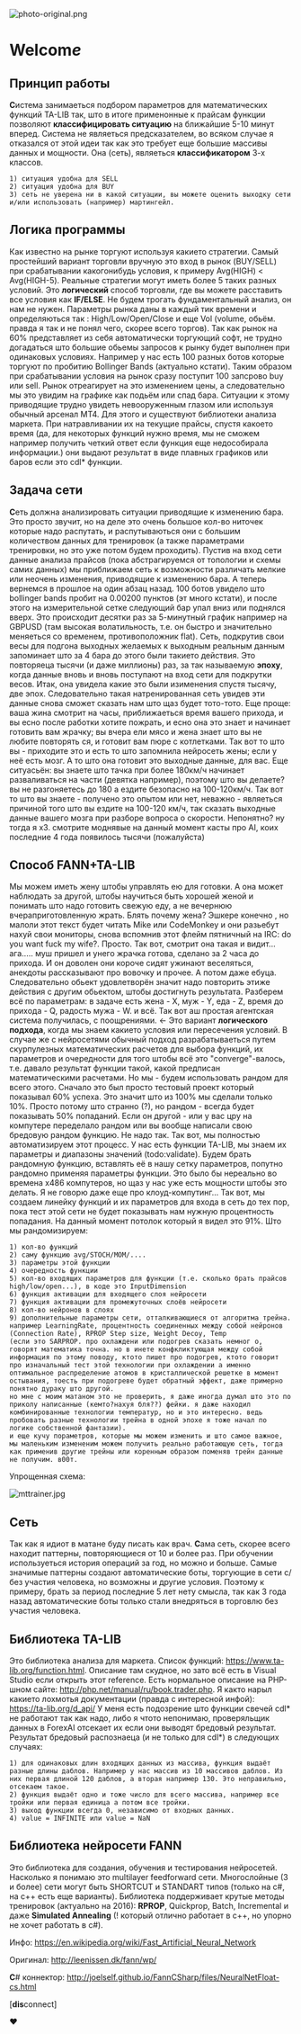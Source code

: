 ![photo-original.png](https://bitbucket.org/repo/64RkKMg/images/1704156120-photo-original.png) 
# Wel**com***e* #



## Принцип работы ##

**С**истема занимаеться подбором параметров для математических функций TA-LIB так, што в итоге применонные к прайсам функции позволяют **классифицировать ситуацию** на ближайшие 5-10 минут вперед.
Система не являеться предсказателем, во всяком случае я отказался от этой идеи так как это требует еще большие массивы данных и мощности. Она (cеть), являеться **классификатором** 3-х классов. 
```
1) ситуация удобна для SELL
2) ситуация удобна для BUY
3) сеть не уверена ни в какой ситуации, вы можете оценить выходку сети и/или использовать (например) мартингейл.
```

## Логика программы ##

Как известно на рынке торгуют используя какието стратегии. Самый простейший вариант торговли вручную это вход в рынок (BUY/SELL) при срабатывании какогонибудь условия, к примеру Avg(HIGH) < Avg(HIGH-5). Реальные стратегии могут иметь более 5 таких разных условий. Это **логический** способ торговли, где вы можете расставить все условия как **IF/ELSE**. Не будем трогать фундаментальный анализ, он нам не нужен. Параметры рынка даны в каждый тик времени и определяються так : High/Low/Open/Close и еще Vol (volume, обьём. правда я так и не понял чего, скорее всего торгов).
Так как рынок на 60% представляет из себя автоматически торгующий софт, не трудно догадаться што большие обьемы запросов к рынку будет выполнен при одинаковых условиях. Например у нас есть 100 разных ботов которые торгуют по пробитию Bollinger Bands (актуально кстати). Таким образом при срабатывании условия на рынок сразу поступит 100 запсрово buy или sell. Рынок отреагирует на это изменением цены, а следовательно мы это увидим на графике как подьём или спад бара. Ситуации к этому приводящие трудно увидеть невооруженным глазом или используя обычный арсенал MT4. Для этого и существуют библиотеки анализа маркета. При натравливании их на текущие прайсы, спустя какоето время (да, для некоторых функций нужно время, мы не сможем например получить четкий ответ если функция еще недособирала информации.) они выдают результат в виде плавных графиков или баров если это cdl\* функции. 

## Задача сети ##

**С**еть должна анализировать ситуации приводящие к изменению бара. Это просто звучит, но на деле это очень большое кол-во ниточек которые надо распутать, и распутываються они с большим количеством данных для тренировок (а также параметрами тренировки, но это уже потом будем проходить). Пустив на вход сети  данные анализа прайсов 
(пока абстрагируемся от топологии и схемы самих данных) мы приближаем сеть к возможности различать мелкие или неочень изменения, приводящие к изменению бара. А теперь вернемся в прошлое на один абзац назад. 100 ботов увидело што bollinger bands пробит на 0.00200 пунктов (эт много кстати), и после этого на измерительной сетке следующий бар упал вниз или поднялся вверх. Это происходит десятки раз за 5-минутный график например на GBPUSD (там высокая волатильность, т.е. он быстро и значительно меняеться со временем, противоположник flat). Сеть, подкрутив свои весы для подгона выходных желаемых к выходным реальным данным запоминает што за 4 бара до этого были такието действия. Это повторяеца тысячи (и даже миллионы) раз, за так называемую **эпоху**, когда данные вновь и вновь поступают на вход сети для подкрутки весов. Итак, она увидела какие это были изименения спустя тысячу, две эпох. Следовательно такая натренированная сеть увидев эти данные снова сможет сказать нам што щаз будет тото-тото. Еще проще: ваша жина смотрит на часы, приближаеться время вашего прихода, и вы есно после работки хотите пожрать, и есно она это знает и начинает готовить вам жрачку; вы вчера ели мясо и жена знает што вы не любите повторять ся, и готовит вам пюре с котлетками. Так вот то што вы - приходите это и есть то што запомнила нейросеть жены; если у неё есть мозг. А то што она готовит это выходные данные, для вас. Еще ситуасьён: вы знаете што тачка при более 180км/ч начинает разваливаться на части (девятка например), поэтому што вы делаете? вы не разгоняетесь до 180 а ездите безопасно на 100-120км/ч. Так вот то што вы знаете - получено это опытом или нет, неважно - являеться причиной того што вы ездите на 100-120 км/ч, так сказать выходные данные вашего мозга при разборе вопроса о скорости. Непонятно? ну тогда я х3. смотрите моднявые на данный момент касты про AI, коих последние 4 года появилось тысячи (пожалуйста)

## Способ FANN+TA-LIB ##

Мы можем иметь жену штобы управлять ею для готовки. А она может наблюдать за другой, штобы  научиться быть хорошей женой и понимать што надо готовить свежую еду, а не вечернюю вчераприготовленную жрать. Блять почему жена? Эшкере конечно , но малоли этот текст будет читать Mike или CodeMonkey и они разьебут нахуй свои мониторы, снова вспомнив этот флейм пятничный на IRC: do you want fuck my wife?. Просто. Так вот, смотрит она такая и видит... ага..... муш пришел и  унего жрачка готова, сделано за 2 часа до прихода. И он доволен они короче сидят ужинают веселяться, анекдоты рассказывают про вовочку и прочее. А потом даже ебуца. Следовательно обьект удовлетворён значит надо повторить этиже действия с другим обьектом, штобы достигнуть результата. Разберем всё по параметрам: в задаче есть жена - X, муж - Y, еда - Z, время до прихода - Q, радость мужа - W. и всё. Так вот аш простая агентская система получилась, с поощрениями. <- Это вариант **логического подхода**, когда мы знаем какието условия или пересечения условий. В случае же с нейросетями обычный подход разрабатываеться путем скурпулезных математических расчетов для выбора функций, их параметров и очередности для того штобы всё это "converge"-валось, т.е. давало результат функции такой, какой предписан математическими расчетами. Но мы - будем использовать рандом для всего этого. Сначало это был просто тестовый проект который показывал 60% успеха. Это значит што из 100% мы сделали только 10%. Просто потому што странно (?), но рандом - всегда будет показывать 50% попаданий. Если он другой - или у вас цру на компутере переделало рандом или вы вообще написали свою бредовую рандом функцию. Не надо так. Так вот, мы полностью автоматизируем этот процесс. У нас есть функции TA-LIB, мы знаем их параметры и диапазоны значений (todo:validate). Будем брать рандомную функцию, вставлять её в нашу сетку параметров, попутно рандомно применяя параметры функции. Это было бы нереально во времена x486 компутеров, но щаз у нас уже есть мощности штобы это делать. Я не говорю даже еще про клоуд-компутинг... Так вот, мы создаем линейку функций и их параметров для входа в сеть до тех пор, пока тест этой сети не будет показывать нам нужную процентность попадания. На данный момент потолок который я видел это 91%. 
Што мы рандомизируем:
```
1) кол-во функций
2) саму функцию avg/STOCH/MOM/....
3) параметры этой функции
4) очередность функции
5) кол-во входящих параметров для функции (т.е. сколько брать прайсов high/low/open...), в коде это InputDimension
6) функция активации для входящего слоя нейросети
7) функция активации для промежуточных слоёв нейросети
8) кол-во нейронов в слоях
9) дополнительные параметры сети, отталкивающиеся от алгоритма трейна. например LearningRate, процентность соединенных между собой нейронов (Connection Rate), RPROP Step size, Weight Decoy, Temp 
(если это SARPROP. про охлаждени или подогрев сказать немног о, говорят математика точна. но в инете конфкликтующая между собой информация по этому поводу, ктото пишет про подогрев, ктото говорит про изначальный тест этой технологии при охлаждении а именно оптимальное распределение атомов в кристаллической решетке в момент остывания, тоесть при подогреве будет обратный эффект, даже примерно понятно дураку што другой. 
но мне с моим матаном это не проверить, я даже иногда думал што это по приколу написанные (кемто?нахуя бля??) фейки. я даже находил комбинированные технологии температур, но и это интересно. ведь пробовать разные технологии трейна в одной эпохе я тоже начал по логике собственной фантазии). 
и еще кучу пораметров, которые мы можем изменить и што самое важное, мы маленьким измененим можем получить реально работающую сеть, тогда как применив другие трейны или коренным образом поменяв трейн данные не получим. в00т.
```

Упрощенная схема:

![mttrainer.jpg](https://bitbucket.org/repo/64RkKMg/images/2966921009-mttrainer.jpg)


## Сеть ##

Так как я идиот в матане буду писать как врач.
**С**ама сеть, скорее всего находит паттерны, повторяющиеся от 10 и более раз. При обучении используеться история операций за год, но можно и больше. Самые значимые паттерны создают автоматические боты, торгующие в сети с/без участия человека, но возможны и другие условия. Поэтому к примеру, брать за период последние 5 лет нету смысла, так как 3 года назад автоматические боты только стали внедряться в торговлю без участия человека.

## Библиотека T**A**-LI**B** ##

Это библиотека анализа для маркета. Список функций: https://www.ta-lib.org/function.html. Описание там скудное, но зато всё есть в Visual Studio если открыть этот reference. Есть нормальное описание на PHP-шном сайте: http://php.net/manual/ru/book.trader.php. Я както нарыл какието лохмотья документации (правда с интересной инфой): https://ta-lib.org/d_api/ У меня есть подозрение што функции свечей cdl\* не работают так как надо, либо я чтото непонимаю, проверяльщик данных в ForexAI отсекает их если они выводят бредовый результат. Результат бредовый распознаеца (и не только для cdl*) в следующих случаях:

```
1) для одинаковых длин входящих данных из массива, функция выдаёт разные длины даблов. Например у нас массив из 10 массивов даблов. Из них первая длиной 120 даблов, а вторая например 130. Это неправильно, отсекаем такое.
2) функция выдаёт одно и тоже число для всего массива, например все тройки или первая единица а потом все тройки.
3) выход функции всегда 0, независимо от входных данных.
4) value = INFINITE или value = NaN
```

## Библиотека нейросети FANN ##

Это библиотека для создания, обучения и тестирования нейросетей. Насколько я понимаю это multilayer feedforward сети. Многослойные (3 и более) сети могут быть SHORTCUT и STANDART типов (только на c#, на c++ есть еще варианты). Библиотека поддерживает крутые методы тренировок (актуально на 2016): **RPROP**, Quickprop, Batch, Incremental и даже **Simulated Annealing** (! который отлично работает в c++, но упорно не хочет работать в c#). 

Инфо: https://en.wikipedia.org/wiki/Fast_Artificial_Neural_Network

Оригинал: http://leenissen.dk/fann/wp/

**C**# коннектор: http://joelself.github.io/FannCSharp/files/NeuralNetFloat-cs.html


[**dis**connect]

♥
